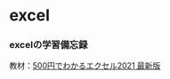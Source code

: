 # excel

### excelの学習備忘録

教材：[500円でわかるエクセル2021 最新版](https://one-publishing.co.jp/books/9784651202228/)
